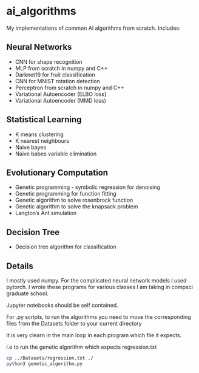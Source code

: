 # ai_algorithms
My implementations of common AI algorithms from scratch.
Includes:

## Neural Networks
* CNN for shape recognition
* MLP from scratch in numpy and C++
* Darknet19 for fruit classification
* CNN for MNIST rotation detection
* Perceptron from scratch in numpy and C++
* Variational Autoencoder (ELBO loss)
* Variational Autoencoder (MMD loss)

## Statistical Learning
* K means clustering
* K nearest neighbours
* Naive bayes 
* Naive babes variable elimination

## Evolutionary Computation
* Genetic programming - symbolic regression for denoising
* Genetic programming for function fitting
* Genetic algorithm to solve rosenbrock function
* Genetic algorithm to solve the knapsack problem
* Langton’s Ant simulation

## Decision Tree
* Decision tree algorithm for classification

## Details

I mostly used numpy. For the complicated neural network models I used pytorch.
I wrote these programs for various classes I am taking in compsci graduate school.

Jupyter notebooks should be self contained.

For .py scripts, to run the algorithms you need to move the corresponding files from the Datasets folder to your current directory

It is very clearn in the main loop in each program which file it expects.

i.e to run the genetic algorithm which expects regression.txt 

``` bash
cp ../Datasets/regression.txt ./ 
python3 genetic_algorithm.py
```
